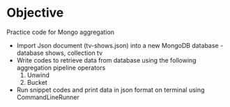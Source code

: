 # Objective
Practice code for Mongo aggregation

- Import Json document (tv-shows.json) into a new MongoDB database - database shows, collection tv
- Write codes to retrieve data from database using the following aggregation pipeline operators
    1. Unwind
    2. Bucket
- Run snippet codes and print data in json format on terminal using CommandLineRunner